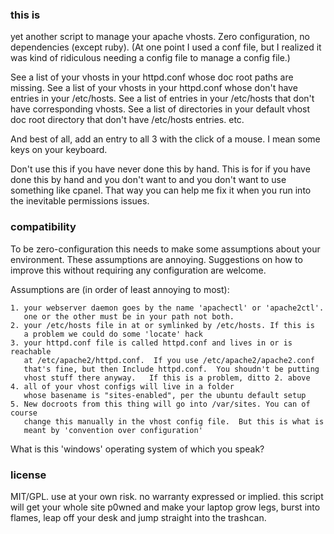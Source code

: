 ### this is

yet another script to manage your apache vhosts.  Zero configuration,
no dependencies (except ruby).  (At one point I used a conf file, but I
realized it was kind of ridiculous needing a config file to manage a config file.)

See a list of your vhosts in your httpd.conf whose doc root paths are missing.
See a list of your vhosts in your httpd.conf whose don't have entries in your
/etc/hosts.  See a list of entries in your /etc/hosts that don't have
corresponding vhosts.  See a list of directories in your default vhost doc
root directory that don't have /etc/hosts entries. etc.

And best of all, add an entry to all 3 with the click of a mouse.  I mean some
keys on your keyboard.

Don't use this if you have never done this by hand.  This is for if you have
done this by hand and you don't want to and you don't want to use something
like cpanel.  That way you can help me fix it when you run into the inevitable
permissions issues.

### compatibility

To be zero-configuration this needs to make some assumptions about your
environment.  These assumptions are annoying.  Suggestions on how to
improve this without requiring any configuration are welcome.

Assumptions are (in order of least annoying to most):

    1. your webserver daemon goes by the name 'apachectl' or 'apache2ctl'.
       one or the other must be in your path not both.
    2. your /etc/hosts file in at or symlinked by /etc/hosts. If this is
       a problem we could do some 'locate' hack
    3. your httpd.conf file is called httpd.conf and lives in or is reachable
       at /etc/apache2/httpd.conf.  If you use /etc/apache2/apache2.conf
       that's fine, but then Include httpd.conf.  You shoudn't be putting
       vhost stuff there anyway.   If this is a problem, ditto 2. above
    4. all of your vhost configs will live in a folder
       whose basename is "sites-enabled", per the ubuntu default setup
    5. New docroots from this thing will go into /var/sites. You can of course
       change this manually in the vhost config file.  But this is what is
       meant by 'convention over configuration'


What is this 'windows' operating system of which you speak?


### license

MIT/GPL.  use at your own risk.  no warranty expressed or implied.  this script will get your whole site p0wned and make your laptop grow legs, burst into flames, leap off your desk and jump straight into the trashcan.
